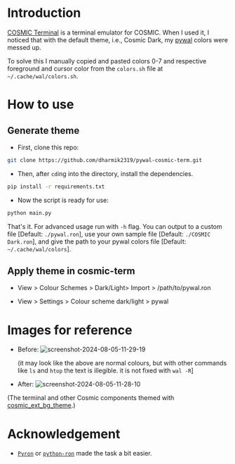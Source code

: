 # Introduction

[COSMIC Terminal](https://github.com/pop-os/cosmic-term) is a terminal emulator for COSMIC. When I used it, I noticed that with the default theme, i.e., Cosmic Dark, my [pywal](https://github.com/dylanaraps/pywal) colors were messed up.

To solve this I manually copied and pasted colors 0-7 and respective foreground and cursor color from the `colors.sh` file at `~/.cache/wal/colors.sh`.

# How to use

## Generate theme

- First, clone this repo:
```bash
git clone https://github.com/dharmik2319/pywal-cosmic-term.git
```

- Then, after `cd`ing into the directory, install the dependencies.
```bash
pip install -r requirements.txt
```

- Now the script is ready for use:
```bash
python main.py
```

That's it. For advanced usage run with `-h` flag. You can output to a custom file [Default: `./pywal.ron`], use your own sample file [Default: `./COSMIC Dark.ron`], and give the path to your pywal colors file [Default: `~/.cache/wal/colors`].

## Apply theme in cosmic-term

- View > Colour Schemes > Dark/Light> Import > /path/to/pywal.ron

- View > Settings > Colour scheme dark/light > pywal

# Images for reference

- Before:
  ![screenshot-2024-08-05-11-29-19](https://github.com/user-attachments/assets/3dfb5583-ceaa-4d00-84be-0930404767d9)

  (it may look like the above are normal colours, but with other commands like `ls` and `htop` the text is illegible. it is not fixed with `wal -R`]

- After:
  ![screenshot-2024-08-05-11-28-10](https://github.com/user-attachments/assets/5cf48bcf-4d74-4a9f-a069-17edc95fe7b9)

(The terminal and other Cosmic components themed with [cosmic_ext_bg_theme](https://github.com/wash2/cosmic_ext_bg_theme?tab=readme-ov-file#table-of-contents).)

# Acknowledgement

- [`Pyron`](https://github.com/cswinter/pyron/) or [`python-ron`](https://pypi.org/project/python-ron/) made the task a bit easier.
